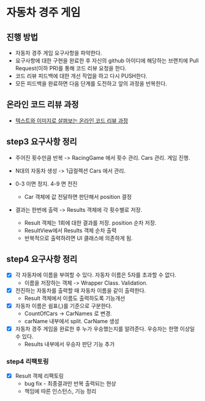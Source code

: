 # 자동차 경주 게임
## 진행 방법
* 자동차 경주 게임 요구사항을 파악한다.
* 요구사항에 대한 구현을 완료한 후 자신의 github 아이디에 해당하는 브랜치에 Pull Request(이하 PR)를 통해 코드 리뷰 요청을 한다.
* 코드 리뷰 피드백에 대한 개선 작업을 하고 다시 PUSH한다.
* 모든 피드백을 완료하면 다음 단계를 도전하고 앞의 과정을 반복한다.

## 온라인 코드 리뷰 과정
* [텍스트와 이미지로 살펴보는 온라인 코드 리뷰 과정](https://github.com/next-step/nextstep-docs/tree/master/codereview)

## step3 요구사항 정리
* 주어진 횟수만큼 반복 -> RacingGame 에서 횟수 관리. Cars 관리. 게임 진행.
* N대의 자동차 생성 -> 1급컬렉션 Cars 에서 관리.
* 0-3 이면 정지. 4-9 면 전진
    * Car 객체에 값 전달하면 판단해서 position 결정
    
* 결과는 한번에 출력 -> Results 객체에 각 횟수별로 저장.
    * Result 객체는 1회에 대한 결과를 저장.  position 순차 저장.
    * ResultView에서 Results 객체 순차 출력
    * 반복적으로 출력하려면 UI 클래스에 의존하게 됨.
    
## step4 요구사항 정리
* [x] 각 자동차에 이름을 부여할 수 있다. 자동차 이름은 5자를 초과할 수 없다.
    * 이름을 저장하는 객체 -> Wrapper Class. Validation.
* [x] 전진하는 자동차를 출력할 때 자동차 이름을 같이 출력한다.
    * Result 객체에서 이름도 출력하도록 기능개선
* [x] 자동차 이름은 쉼표(,)를 기준으로 구분한다.
    * CountOfCars -> CarNames 로 변경.
    * carName 내부에서 split. CarName 생성
* [x] 자동차 경주 게임을 완료한 후 누가 우승했는지를 알려준다. 우승자는 한명 이상일 수 있다.
    * Results 내부에서 우승자 판단 기능 추가
    
### step4 리팩토링
* [x] Result 객체 리팩토링
    * bug fix - 최종결과만 반복 출력되는 현상
    * 책임에 따른 인스턴스, 기능 정리